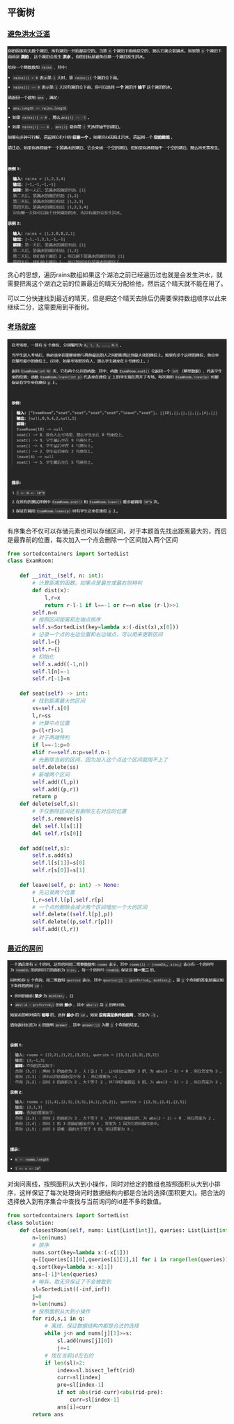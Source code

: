 ## 平衡树

### [避免洪水泛滥](https://leetcode.cn/problems/avoid-flood-in-the-city/)

![image-20240603124254557](assets/image-20240603124254557-1730904714715-1.png)

贪心的思想，遍历rains数组如果这个湖泊之前已经遍历过也就是会发生洪水，就需要把离这个湖泊之前的位置最近的晴天分配给他，然后这个晴天就不能在用了。

可以二分快速找到最近的晴天，但是把这个晴天去除后仍需要保持数组顺序以此来继续二分，这需要用到平衡树。

### [考场就座](https://leetcode.cn/problems/exam-room/)

![image-20240706105633456](assets/image-20240706105633456-1730904714715-2.png)

有序集合不仅可以存储元素也可以存储区间，对于本题首先找出距离最大的，而后是最靠前的位置，每次加入一个点会删除一个区间加入两个区间

```python
from sortedcontainers import SortedList
class ExamRoom:

    def __init__(self, n: int):
        # 计算距离的函数，如果点是最左或最右则特判
        def dist(x):
            l,r=x
            return r-l-1 if l==-1 or r==n else (r-l)>>1
        self.n=n
        # 按照区间距离和左端点排序
        self.s=SortedList(key=lambda x:(-dist(x),x[0]))
        # 记录一个点的左边位置和右边端点，可以用来更新区间
        self.l={}
        self.r={}
        # 初始化
        self.s.add((-1,n))
        self.l[n]=-1
        self.r[-1]=n
        
    def seat(self) -> int:
        # 找到距离最大的区间
        ss=self.s[0]
        l,r=ss
        # 计算中点位置
        p=(l+r)>>1
        # 对于两端特判
        if l==-1:p=0
        elif r==self.n:p=self.n-1
        # 先删除当前的区间，因为加入这个点这个区间就用不上了
        self.delete(ss)
        # 新增两个区间
        self.add((l,p))
        self.add((p,r))
        return p
    def delete(self,s):
        # 不仅删除区间还有删除左右对应的位置
        self.s.remove(s)
        del self.l[s[1]]
        del self.r[s[0]]

    def add(self,s):
        self.s.add(s)
        self.l[s[1]]=s[0]
        self.r[s[0]]=s[1]

    def leave(self, p: int) -> None:
        # 先记录两个位置
        l,r=self.l[p],self.r[p]
        # 一个点的删除会减少两个区间增加一个大的区间
        self.delete((self.l[p],p))
        self.delete((p,self.r[p]))
        self.add((l,r))
```

### [最近的房间](https://leetcode.cn/problems/closest-room/)

![image-20240718111349362](assets/image-20240718111349362-1730904714715-3.png)

对询问离线，按照面积从大到小操作，同时对给定的数组也按照面积从大到小排序，这样保证了每次处理询问时数据结构内都是合法的选择(面积更大)。把合法的选择放入到有序集合中查找与当前询问的id差不多的数值。

```python
from sortedcontainers import SortedList
class Solution:
    def closestRoom(self, nums: List[List[int]], queries: List[List[int]]) -> List[int]:
        n=len(nums)
        # 排序
        nums.sort(key=lambda x:(-x[1]))
        q=[[queries[i][0],queries[i][1],i] for i in range(len(queries))]
        q.sort(key=lambda x:-x[1])
        ans=[-1]*len(queries)
        # 哨兵，取无穷保证了不会被取到
        sl=SortedList((-inf,inf))
        j=0
        n=len(nums)
        # 按照面积从大到小操作
        for rid,s,i in q:
            # 离线，保证数据结构内都是合法的选择
            while j<n and nums[j][1]>=s:
                sl.add(nums[j][0])
                j+=1
            # 找在当前id左右的
            if len(sl)>2:
                index=sl.bisect_left(rid)
                curr=sl[index]
                pre=sl[index-1]
                if not abs(rid-curr)<abs(rid-pre):
                    curr=sl[index-1]
                ans[i]=curr
        return ans 
```































